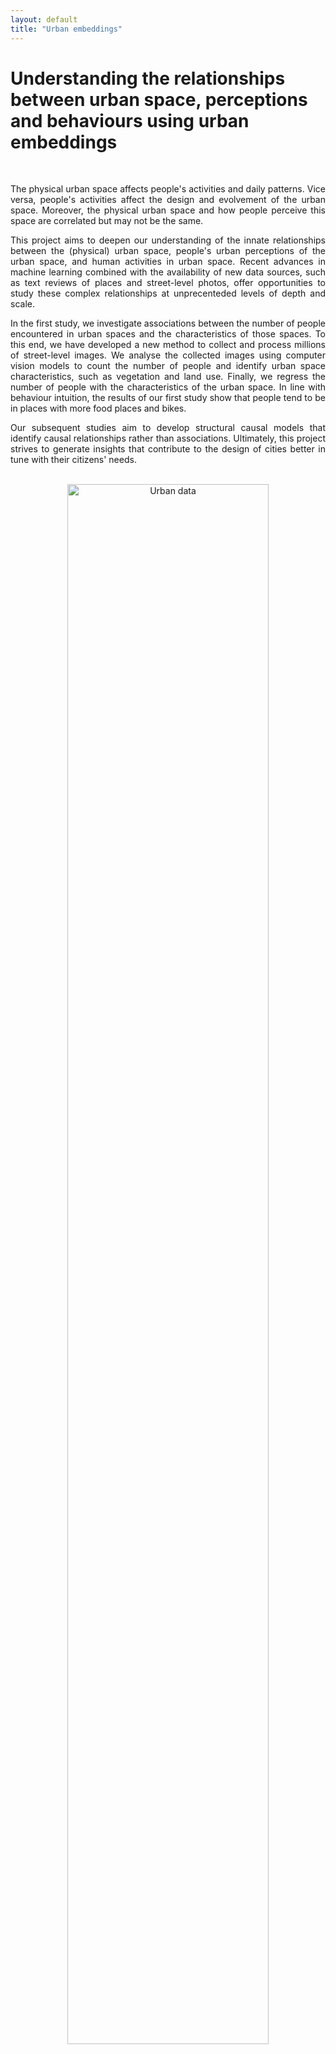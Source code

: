 ```yaml
---
layout: default
title: "Urban embeddings"
---
```


# Understanding the relationships between urban space, perceptions and behaviours using urban embeddings

<br>

<p align="justify" margin="30%"> 
The physical urban space affects people's activities and daily patterns. Vice versa, people's activities affect the design and evolvement of the urban space. Moreover, the physical urban space and how people perceive this space are correlated but may not be the same.
</p> 

<p align="justify"> 
This project aims to deepen our understanding of the innate relationships between the (physical) urban space, people's urban perceptions of the urban space, and human activities in urban space. Recent advances in machine learning combined with the availability of new data sources, such as text reviews of places and street-level photos, offer opportunities to study these complex relationships at unprecenteded levels of depth and scale.
</p> 

<p align="justify"> 
In the first study, we investigate associations between the number of people encountered in urban spaces and the characteristics of those spaces. To this end, we have developed a new method to collect and process millions of street-level images. We analyse the collected images using computer vision models to count the number of people and identify urban space characteristics, such as vegetation and land use. Finally, we regress the number of people with the characteristics of the urban space. In line with behaviour intuition, the results of our first study show that people tend to be in places with more food places and bikes.
</p> 

<p align="justify"> 
Our subsequent studies aim to develop structural causal models that identify causal relationships rather than associations. Ultimately, this project strives to generate insights that contribute to the design of cities better in tune with their citizens' needs.
</p> 

<br>

 <center>
<img src="{{ 'urban-space-embeddings/assets/general_structure.png' | relative_url }}" alt="Urban data" width="80%">
</center>

